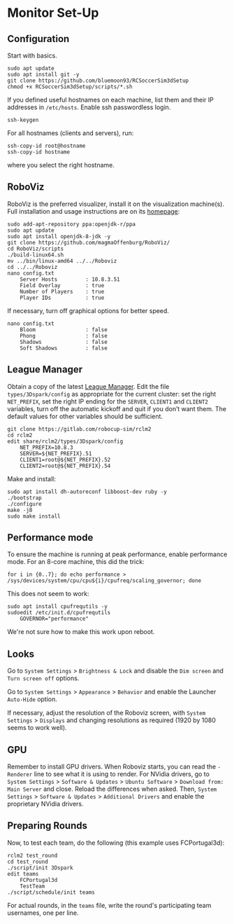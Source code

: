 
# Monitor Set-Up

## Configuration

Start with basics.

	sudo apt update
	sudo apt install git -y
	git clone https://github.com/bluemoon93/RCSoccerSim3dSetup
	chmod +x RCSoccerSim3dSetup/scripts/*.sh 

If you defined useful hostnames on each machine, list them and their IP addresses in `/etc/hosts`. Enable ssh passwordless login.

	ssh-keygen

For all hostnames (clients and servers), run:

	ssh-copy-id root@hostname
	ssh-copy-id hostname

where you select the right hostname.

## RoboViz

RoboViz is the preferred visualizer, install it on the visualization machine(s). Full installation and usage instructions are on its [homepage](https://github.com/magmaOffenburg/RoboViz):

	sudo add-apt-repository ppa:openjdk-r/ppa
	sudo apt update
	sudo apt install openjdk-8-jdk -y
	git clone https://github.com/magmaOffenburg/RoboViz/
	cd RoboViz/scripts
	./build-linux64.sh
	mv ../bin/linux-amd64 ../../Roboviz
	cd ../../Roboviz
	nano config.txt
		Server Hosts         : 10.8.3.51
		Field Overlay        : true
		Number of Players    : true
		Player IDs           : true

If necessary, turn off graphical options for better speed.

	nano config.txt
		Bloom                : false
		Phong                : false
		Shadows              : false
		Soft Shadows         : false


## League Manager

Obtain a copy of the latest [League Manager](https://gitlab.com/robocup-sim/rclm2). Edit the file `types/3Dspark/config` as appropriate for the current cluster: set the right `NET_PREFIX`, set the right IP ending for the `SERVER`, `CLIENT1` and `CLIENT2` variables, turn off the automatic kickoff and quit if you don’t want them. The default values for other variables should be sufficient.

	git clone https://gitlab.com/robocup-sim/rclm2
	cd rclm2
	edit share/rclm2/types/3Dspark/config
		NET_PREFIX=10.8.3
		SERVER=${NET_PREFIX}.51
		CLIENT1=root@${NET_PREFIX}.52
		CLIENT2=root@${NET_PREFIX}.54

Make and install:

	sudo apt install dh-autoreconf libboost-dev ruby -y
	./bootstrap
	./configure
	make -j8
	sudo make install

## Performance mode

To ensure the machine is running at peak performance, enable performance mode. For an 8-core machine, this did the trick:

    for i in {0..7}; do echo performance > /sys/devices/system/cpu/cpu${i}/cpufreq/scaling_governor; done

This does not seem to work:

	sudo apt install cpufrequtils -y
	sudoedit /etc/init.d/cpufrequtils
		GOVERNOR="performance"

We're not sure how to make this work upon reboot.

## Looks

Go to `System Settings` > `Brightness & Lock` and disable the `Dim screen` and `Turn screen off` options.

Go to `System Settings` > `Appearance` > `Behavior` and enable the Launcher `Auto-Hide` option.

If necessary, adjust the resolution of the Roboviz screen, with `System Settings` > `Displays` and changing resolutions as required (1920 by 1080 seems to work well).

## GPU

Remember to install GPU drivers. When Roboviz starts, you can read the `-Renderer` line to see what it is using to render. For NVidia drivers, go to `System Settings` > `Software & Updates` > `Ubuntu Software` > `Download from: Main Server` and close. Reload the differences when asked. Then, `System Settings` > `Software & Updates` > `Additional Drivers` and enable the proprietary NVidia drivers.

## Preparing Rounds

Now, to test each team, do the following (this example uses FCPortugal3d):

	rclm2 test_round
	cd test_round
	./script/init 3Dspark
	edit teams
		FCPortugal3d
		TestTeam
	./script/schedule/init teams

For actual rounds, in the `teams` file, write the round's participating team usernames, one per line.
